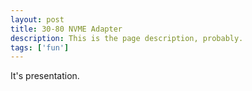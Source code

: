```yaml
---
layout: post
title: 30-80 NVME Adapter
description: This is the page description, probably. 
tags: ['fun']
---
```


It's presentation.
